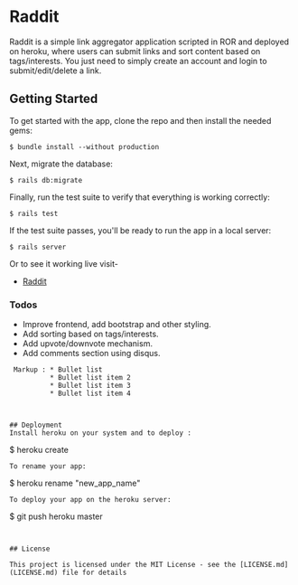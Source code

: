 # Raddit

Raddit is a simple link aggregator application scripted in ROR and deployed on heroku, where users can submit links and sort content based on tags/interests.
You just need to simply create an account and login to submit/edit/delete a link.

## Getting Started

To get started with the app, clone the repo and then install the needed gems:

```
$ bundle install --without production
```

Next, migrate the database:

```
$ rails db:migrate
```

Finally, run the test suite to verify that everything is working correctly:

```
$ rails test
```

If the test suite passes, you'll be ready to run the app in a local server:

```
$ rails server
```
Or to see it working live visit-
* [Raddit](https://radddit.herokuapp.com/)

### Todos

* Improve frontend, add bootstrap and other styling.
* Add sorting based on tags/interests.
* Add upvote/downvote mechanism.
* Add comments section using disqus. 

~~~
 Markup : * Bullet list
          * Bullet list item 2
          * Bullet list item 3
          * Bullet list item 4

~~~
```


## Deployment
Install heroku on your system and to deploy :

```
$ heroku create
```
To rename your app:

```
$ heroku rename "new_app_name"
```
To deploy your app on the heroku server:

```
$ git push heroku master
```


## License

This project is licensed under the MIT License - see the [LICENSE.md](LICENSE.md) file for details

